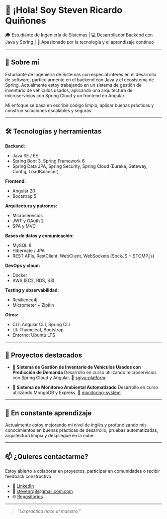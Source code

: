 # 👋 ¡Hola! Soy Steven Ricardo Quiñones

🎓 Estudiante de Ingeniería de Sistemas | 💻 Desarrollador Backend con Java y Spring | 🚀 Apasionado por la tecnología y el aprendizaje continuo

---

## 🧠 Sobre mí

Estudiante de Ingeniería de Sistemas con especial interés en el desarrollo de software, particularmente en el backend con Java y el ecosistema de Spring. Actualmente estoy trabajando en un sistema de gestión de inventario de vehículos usados, aplicando una arquitectura de microservicios con Spring Cloud y un frontend en Angular.

Mi enfoque se basa en escribir código limpio, aplicar buenas prácticas y construir soluciones escalables y seguras.

---

## 🛠️ Tecnologías y herramientas

**Backend:**

- Java SE / EE  
- Spring Boot 3, Spring Framework 6  
- Spring Data JPA, Spring Security, Spring Cloud (Eureka, Gateway, Config, LoadBalancer)

**Frontend:**

- Angular 20  
- Bootstrap 5  

**Arquitectura y patrones:**

- Microservicios  
- JWT y OAuth 2  
- SPA y MVC  

**Bases de datos y comunicación:**

- MySQL 8  
- Hibernate / JPA  
- REST APIs, RestClient, WebClient, WebSockets (SockJS + STOMP.js)

**DevOps y cloud:**

- Docker  
- AWS (EC2, RDS, S3)  

**Testing y observabilidad:**

- Resilience4j  
- Micrometer + Zipkin  

**Otros:**

- CLI: Angular CLI, Spring CLI  
- UI: Thymeleaf, Bootstrap  
- Entorno: Ubuntu LTS

---

## 🚀 Proyectos destacados

- 🔧 **Sistema de Gestión de Inventario de Vehículos Usados con Predicción de Demanda**
  Desarrollo en curso utilizando microservicios con Spring Cloud y Angular.
  🔗 [sgivu-platform](https://github.com/stevenrq/sgivu-platform)

- 🤖 **Sistema de Monitoreo Ambiental Automatizado**
  Desarrollo en curso utilizando MongoDB y Express.
  🔗 [monitoring-system](https://github.com/stevenrq/monitoring_system)

---

## 🌱 En constante aprendizaje

Actualmente estoy mejorando mi nivel de inglés y profundizando mis conocimientos en buenas prácticas de desarrollo, pruebas automatizadas, arquitectura limpia y despliegue en la nube.

---

## 📫 ¿Quieres contactarme?

Estoy abierto a colaborar en proyectos, participar en comunidades o recibir feedback constructivo.

- 💼 [LinkedIn](www.linkedin.com/in/steven-ricardo-quiñones)
- 📧 [stevenrq8@gmail.com.com](mailto:stevenrq8@gmail.com)
- 🌐 [Repositorios](https://github.com/stevenrq?tab=repositories)

---

> _“La práctica hace al maestro.”_ 

